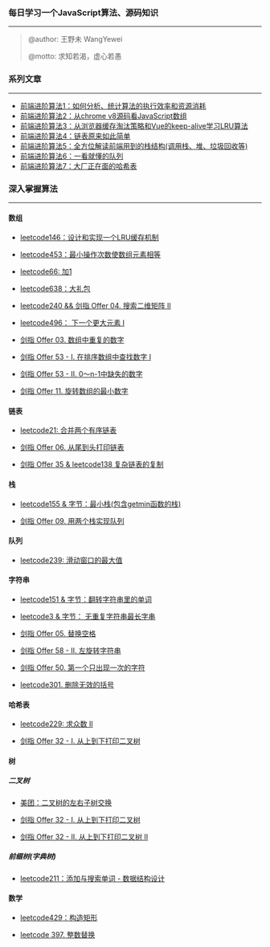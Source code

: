 <!--
 * @Autor: YeWei Wang
 * @Date: 2021-01-07 11:04:31
 * @WeChat: wj826036
 * @Motto: 求知若渴，虚心若愚
 * @Description: 
 * @LastEditTime: 2021-11-19 16:52:33
 * @Version: 1.0
 * @FilePath: \JavaScript_Algorithms\README.md
-->
### 每日学习一个JavaScript算法、源码知识

------

> @author: 王野未 WangYewei
>
> @motto: 求知若渴，虚心若愚

### 系列文章

------

- [前端进阶算法1：如何分析、统计算法的执行效率和资源消耗](https://github.com/WangYeWei/JavaScript_Algorithms/issues/2)
- [前端进阶算法2：从chrome v8源码看JavaScript数组](https://github.com/WangYeWei/JavaScript_Algorithms/issues/3)
- [前端进阶算法3：从浏览器缓存淘汰策略和Vue的keep-alive学习LRU算法](https://github.com/WangYeWei/JavaScript_Algorithms/issues/4)
- [前端进阶算法4：链表原来如此简单](https://github.com/WangYeWei/JavaScript_Algorithms/issues/6)
- [前端进阶算法5：全方位解读前端用到的栈结构(调用栈、堆、垃圾回收等)](https://github.com/WangYeWei/JavaScript_Algorithms/issues/8)
- [前端进阶算法6：一看就懂的队列](https://github.com/WangYeWei/JavaScript_Algorithms/issues/10)
- [前端进阶算法7：大厂正在面的哈希表](https://github.com/WangYeWei/JavaScript_Algorithms/issues/14)

### 深入掌握算法

---

#### 数组

- [leetcode146：设计和实现一个LRU缓存机制](https://github.com/WangYeWei/JavaScript_Algorithms/issues/5)

- [leetcode453：最小操作次数使数组元素相等](https://github.com/WangYeWei/JavaScript_Algorithms/issues/16)

- [leetcode66: 加1](https://github.com/WangYeWei/JavaScript_Algorithms/issues/17)

- [leetcode638：大礼包](https://github.com/WangYeWei/JavaScript_Algorithms/issues/21)

- [leetcode240 && 剑指 Offer 04. 搜索二维矩阵 II](https://github.com/WangYeWei/JavaScript_Algorithms/issues/24)

- [leetcode496： 下一个更大元素 I](https://github.com/WangYeWei/JavaScript_Algorithms/issues/27)

- [剑指 Offer 03. 数组中重复的数字](https://github.com/WangYeWei/JavaScript_Algorithms/issues/28)

- [剑指 Offer 53 - I. 在排序数组中查找数字 I](https://github.com/WangYeWei/JavaScript_Algorithms/issues/29)

- [剑指 Offer 53 - II. 0～n-1中缺失的数字](https://github.com/WangYeWei/JavaScript_Algorithms/issues/30)

- [剑指 Offer 11. 旋转数组的最小数字](https://github.com/WangYeWei/JavaScript_Algorithms/issues/31)

#### 链表

- [leetcode21: 合并两个有序链表](https://github.com/WangYeWei/JavaScript_Algorithms/issues/7)

- [剑指 Offer 06. 从尾到头打印链表](https://github.com/WangYeWei/JavaScript_Algorithms/issues/22)

- [剑指 Offer 35 & leetcode138 复杂链表的复制](https://github.com/WangYeWei/JavaScript_Algorithms/issues/23)

#### 栈

- [leetcode155 & 字节：最小栈(包含getmin函数的栈)](https://github.com/WangYeWei/JavaScript_Algorithms/issues/9)

- [剑指 Offer 09. 用两个栈实现队列](https://github.com/WangYeWei/JavaScript_Algorithms/issues/20)

#### 队列

- [leetcode239: 滑动窗口的最大值](https://github.com/WangYeWei/JavaScript_Algorithms/issues/13)

#### 字符串

- [leetcode151 & 字节：翻转字符串里的单词](https://github.com/WangYeWei/JavaScript_Algorithms/issues/12)

- [leetcode3 & 字节： 无重复字符串最长字串](https://github.com/WangYeWei/JavaScript_Algorithms/issues/11)

- [剑指 Offer 05. 替换空格](https://github.com/WangYeWei/JavaScript_Algorithms/issues/25)

- [剑指 Offer 58 - II. 左旋转字符串](https://github.com/WangYeWei/JavaScript_Algorithms/issues/26)

- [剑指 Offer 50. 第一个只出现一次的字符](https://github.com/WangYeWei/JavaScript_Algorithms/issues/32)

- [leetcode301. 删除无效的括号](https://github.com/WangYeWei/JavaScript_Algorithms/issues/33)

#### 哈希表

- [leetcode229: 求众数 II](https://github.com/WangYeWei/JavaScript_Algorithms/issues/18)

- [剑指 Offer 32 - I. 从上到下打印二叉树](https://github.com/WangYeWei/JavaScript_Algorithms/issues/34)

#### 树

##### 二叉树

- [美团：二叉树的左右子树交换](https://github.com/WangYeWei/JavaScript_Algorithms/issues/1)

- [剑指 Offer 32 - I. 从上到下打印二叉树](https://github.com/WangYeWei/JavaScript_Algorithms/issues/35)

- [剑指 Offer 32 - II. 从上到下打印二叉树 II](https://github.com/WangYeWei/JavaScript_Algorithms/issues/37)

##### 前缀树(字典树)

- [leetcode211：添加与搜索单词 - 数据结构设计](https://github.com/WangYeWei/JavaScript_Algorithms/issues/15)


#### 数学

- [leetcode429：构造矩形](https://github.com/WangYeWei/JavaScript_Algorithms/issues/19)

- [leetcode 397. 整数替换](https://github.com/WangYeWei/JavaScript_Algorithms/issues/36)